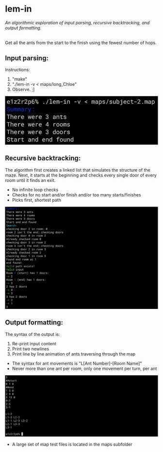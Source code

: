 # lem-in
###### An algorithmic exploration of input parsing, recursive backtracking, and output formatting.

Get all the ants from the start to the finish using the fewest number of hops.

## Input parsing:
Instructions:
1.  "make"
2.  "./lem-in -v < maps/long_Chloe"
3.  Observe. ;]

![Input Content](https://raw.githubusercontent.com/wobula/lem_in/master/img1.png)

## Recursive backtracking:
The algorithm first creates a linked list that simulates the structure of the maze.
Next, it starts at the beginning and checks every single door of every room until it finds an exit.
 * No infinite loop checks
 * Checks for no start and/or finish and/or too many starts/finishes
 * Picks first, shortest path

![Input Content](https://raw.githubusercontent.com/wobula/lem_in/master/img2.png)

## Output formatting:
The syntax of the output is:

1. Re-print input content
2. Print two newlines
3. Print line by line animation of ants traversing through the map
 * The syntax for ant movements is "L[Ant Number]-[Room Name]"
 * Never more than one ant per room, only one movement per turn, per ant

![Input Content](https://raw.githubusercontent.com/wobula/lem_in/master/img3.png)

 * A large set of map test files is located in the maps subfolder